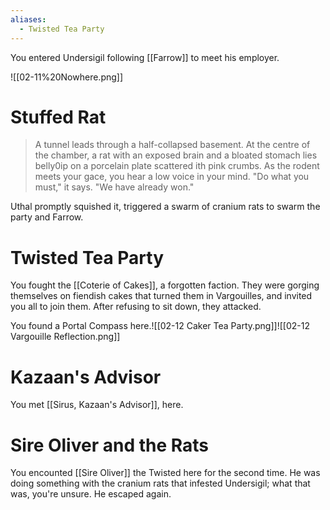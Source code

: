 ```yaml
---
aliases:
  - Twisted Tea Party
---
```

You entered Undersigil following [[Farrow]] to meet his employer. 

![[02-11%20Nowhere.png]]
# Stuffed Rat
> A tunnel leads through a half-collapsed basement. At the centre of the chamber, a rat with an exposed brain and a bloated stomach lies belly0ip on a porcelain plate scattered ith pink crumbs. As the rodent meets your gace, you hear a low voice in your mind. "Do what you must," it says. "We have already won."

Uthal promptly squished it, triggered a swarm of cranium rats to swarm the party and Farrow.
# Twisted Tea Party
You fought the [[Coterie of Cakes]], a forgotten faction. They were gorging themselves on fiendish cakes that turned them in Vargouilles, and invited you all to join them. After refusing to sit down, they attacked. 

You found a Portal Compass here.![[02-12 Caker Tea Party.png]]![[02-12 Vargouille Reflection.png]]
# Kazaan's Advisor
You met [[Sirus, Kazaan's Advisor]], here.
# Sire Oliver and the Rats
You encounted [[Sire Oliver]] the Twisted here for the second time. He was doing something with the cranium rats that infested Undersigil; what that was, you're unsure. He escaped again.